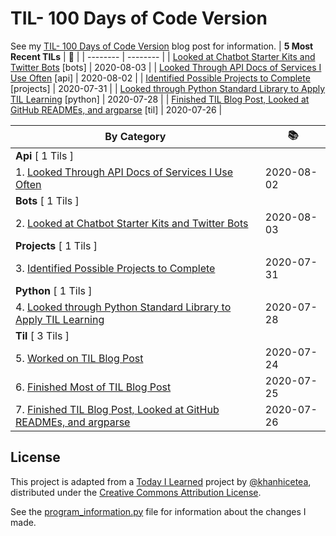 # TIL- 100 Days of Code Version

See my [TIL- 100 Days of Code Version](https://github.com/KatherineMichel/portfolio/blob/master/regular-blog-posts/til-100-days-of-code-version.md) blog post for information.
| **5 Most Recent TILs** | :tada: |
| -------- | -------- |
| [Looked at Chatbot Starter Kits and Twitter Bots](bots/looked-at-chatbot-starter-kits-and-twitter-bots.md) [bots] | 2020-08-03 |
| [Looked Through API Docs of Services I Use Often](api/looking-through-api-docs-of-services-i-use-often.md) [api] | 2020-08-02 |
| [Identified Possible Projects to Complete](projects/identified-possible-projects-to-complete.md) [projects] | 2020-07-31 |
| [Looked through Python Standard Library to Apply TIL Learning](python/looked-through-python-standard-library-to-apply-til-learning.md) [python] | 2020-07-28 |
| [Finished TIL Blog Post, Looked at GitHub READMEs, and argparse](til/finished-til-blog-post-looked-at-github-readmes-and-argparse.md) [til] | 2020-07-26 |

| **By Category** | :books: |
| -------- | -------- |
| **Api** [ 1 Tils ] | |
| 1. [Looked Through API Docs of Services I Use Often](api/looking-through-api-docs-of-services-i-use-often.md) | 2020-08-02 |
| **Bots** [ 1 Tils ] | |
| 2. [Looked at Chatbot Starter Kits and Twitter Bots](bots/looked-at-chatbot-starter-kits-and-twitter-bots.md) | 2020-08-03 |
| **Projects** [ 1 Tils ] | |
| 3. [Identified Possible Projects to Complete](projects/identified-possible-projects-to-complete.md) | 2020-07-31 |
| **Python** [ 1 Tils ] | |
| 4. [Looked through Python Standard Library to Apply TIL Learning](python/looked-through-python-standard-library-to-apply-til-learning.md) | 2020-07-28 |
| **Til** [ 3 Tils ] | |
| 5. [Worked on TIL Blog Post](til/worked-on-til-blog-post.md) | 2020-07-24 |
| 6. [Finished Most of TIL Blog Post](til/finished-most-of-til-blog-post.md) | 2020-07-25 |
| 7. [Finished TIL Blog Post, Looked at GitHub READMEs, and argparse](til/finished-til-blog-post-looked-at-github-readmes-and-argparse.md) | 2020-07-26 |


## License

This project is adapted from a [Today I Learned](https://github.com/khanhicetea/today-i-learned/) project by [@khanhicetea](https://github.com/khanhicetea), distributed under the [Creative Commons Attribution License](http://creativecommons.org/licenses/by/3.0/). 

See the [program_information.py](program_information.py) file for information about the changes I made.
